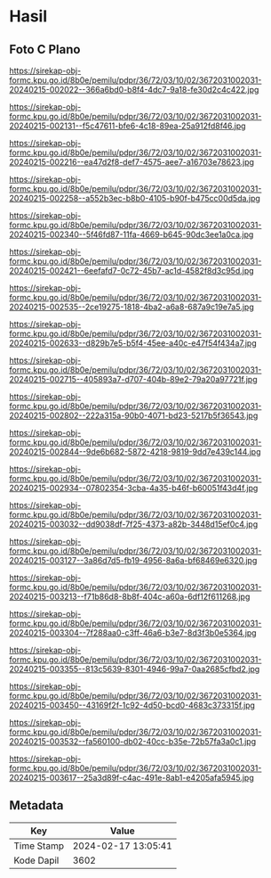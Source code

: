# Hasil

## Foto C Plano

https://sirekap-obj-formc.kpu.go.id/8b0e/pemilu/pdpr/36/72/03/10/02/3672031002031-20240215-002022--366a6bd0-b8f4-4dc7-9a18-fe30d2c4c422.jpg

https://sirekap-obj-formc.kpu.go.id/8b0e/pemilu/pdpr/36/72/03/10/02/3672031002031-20240215-002131--f5c47611-bfe6-4c18-89ea-25a912fd8f46.jpg

https://sirekap-obj-formc.kpu.go.id/8b0e/pemilu/pdpr/36/72/03/10/02/3672031002031-20240215-002216--ea47d2f8-def7-4575-aee7-a16703e78623.jpg

https://sirekap-obj-formc.kpu.go.id/8b0e/pemilu/pdpr/36/72/03/10/02/3672031002031-20240215-002258--a552b3ec-b8b0-4105-b90f-b475cc00d5da.jpg

https://sirekap-obj-formc.kpu.go.id/8b0e/pemilu/pdpr/36/72/03/10/02/3672031002031-20240215-002340--5f46fd87-11fa-4669-b645-90dc3ee1a0ca.jpg

https://sirekap-obj-formc.kpu.go.id/8b0e/pemilu/pdpr/36/72/03/10/02/3672031002031-20240215-002421--6eefafd7-0c72-45b7-ac1d-4582f8d3c95d.jpg

https://sirekap-obj-formc.kpu.go.id/8b0e/pemilu/pdpr/36/72/03/10/02/3672031002031-20240215-002535--2ce19275-1818-4ba2-a6a8-687a9c19e7a5.jpg

https://sirekap-obj-formc.kpu.go.id/8b0e/pemilu/pdpr/36/72/03/10/02/3672031002031-20240215-002633--d829b7e5-b5f4-45ee-a40c-e47f54f434a7.jpg

https://sirekap-obj-formc.kpu.go.id/8b0e/pemilu/pdpr/36/72/03/10/02/3672031002031-20240215-002715--405893a7-d707-404b-89e2-79a20a97721f.jpg

https://sirekap-obj-formc.kpu.go.id/8b0e/pemilu/pdpr/36/72/03/10/02/3672031002031-20240215-002802--222a315a-90b0-4071-bd23-5217b5f36543.jpg

https://sirekap-obj-formc.kpu.go.id/8b0e/pemilu/pdpr/36/72/03/10/02/3672031002031-20240215-002844--9de6b682-5872-4218-9819-9dd7e439c144.jpg

https://sirekap-obj-formc.kpu.go.id/8b0e/pemilu/pdpr/36/72/03/10/02/3672031002031-20240215-002934--07802354-3cba-4a35-b46f-b60051f43d4f.jpg

https://sirekap-obj-formc.kpu.go.id/8b0e/pemilu/pdpr/36/72/03/10/02/3672031002031-20240215-003032--dd9038df-7f25-4373-a82b-3448d15ef0c4.jpg

https://sirekap-obj-formc.kpu.go.id/8b0e/pemilu/pdpr/36/72/03/10/02/3672031002031-20240215-003127--3a86d7d5-fb19-4956-8a6a-bf68469e6320.jpg

https://sirekap-obj-formc.kpu.go.id/8b0e/pemilu/pdpr/36/72/03/10/02/3672031002031-20240215-003213--f71b86d8-8b8f-404c-a60a-6df12f611268.jpg

https://sirekap-obj-formc.kpu.go.id/8b0e/pemilu/pdpr/36/72/03/10/02/3672031002031-20240215-003304--7f288aa0-c3ff-46a6-b3e7-8d3f3b0e5364.jpg

https://sirekap-obj-formc.kpu.go.id/8b0e/pemilu/pdpr/36/72/03/10/02/3672031002031-20240215-003355--813c5639-8301-4946-99a7-0aa2685cfbd2.jpg

https://sirekap-obj-formc.kpu.go.id/8b0e/pemilu/pdpr/36/72/03/10/02/3672031002031-20240215-003450--43169f2f-1c92-4d50-bcd0-4683c373315f.jpg

https://sirekap-obj-formc.kpu.go.id/8b0e/pemilu/pdpr/36/72/03/10/02/3672031002031-20240215-003532--fa560100-db02-40cc-b35e-72b57fa3a0c1.jpg

https://sirekap-obj-formc.kpu.go.id/8b0e/pemilu/pdpr/36/72/03/10/02/3672031002031-20240215-003617--25a3d89f-c4ac-491e-8ab1-e4205afa5945.jpg


## Metadata

| Key        | Value               |
| ---------- | ------------------- |
| Time Stamp | 2024-02-17 13:05:41 |
| Kode Dapil | 3602                |



